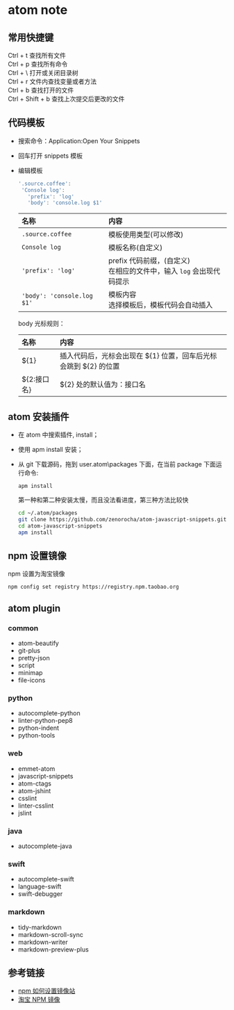 # atom note

## 常用快捷键

Ctrl + t 查找所有文件<br>
Ctrl + p 查找所有命令<br>
Ctrl + \ 打开或关闭目录树<br>
Ctrl + r 文件内查找变量或者方法<br>
Ctrl + b 查找打开的文件<br>
Ctrl + Shift + b 查找上次提交后更改的文件

## 代码模板

- 搜索命令：Application:Open Your Snippets
- 回车打开 snippets 模板
- 编辑模板

  ```javascript
  '.source.coffee':
   'Console log':
     'prefix': 'log'
     'body': 'console.log $1'
  ```

  名称|内容
  :---|:---
  `.source.coffee`|模板使用类型(可以修改)
  `Console log`|模板名称(自定义)
  `'prefix': 'log'`|prefix 代码前缀，(自定义)<br>在相应的文件中，输入 `log` 会出现代码提示
  `'body': 'console.log $1'`|模板内容<br>选择模板后，模板代码会自动插入

  body 光标规则：

  名称|内容
  :---|:---
  ${1}|插入代码后，光标会出现在 ${1} 位置，回车后光标会跳到 ${2} 的位置
  ${2:接口名}|${2} 处的默认值为：接口名

## atom 安装插件

- 在 atom 中搜索插件, install；
- 使用 apm install 安装；
- 从 git 下载源码，拖到 user.atom\packages 下面，在当前 package 下面运行命令:

  ```
  apm install
  ```

  第一种和第二种安装太慢，而且没法看进度，第三种方法比较快

  ```bash
  cd ~/.atom/packages
  git clone https://github.com/zenorocha/atom-javascript-snippets.git
  cd atom-javascript-snippets
  apm install
  ```

## npm 设置镜像

npm 设置为淘宝镜像

```
npm config set registry https://registry.npm.taobao.org
```

## atom plugin

### common

- atom-beautify
- git-plus
- pretty-json
- script
- minimap
- file-icons

### python

- autocomplete-python
- linter-python-pep8
- python-indent
- python-tools

### web

- emmet-atom
- javascript-snippets
- atom-ctags
- atom-jshint
- csslint
- linter-csslint
- jslint

### java

- autocomplete-java

### swift

- autocomplete-swift
- language-swift
- swift-debugger

### markdown

- tidy-markdown
- markdown-scroll-sync
- markdown-writer
- markdown-preview-plus

## 参考链接

- [npm 如何设置镜像站](http://flytosea.iteye.com/blog/2092336)
- [淘宝 NPM 镜像](https://npm.taobao.org/)
